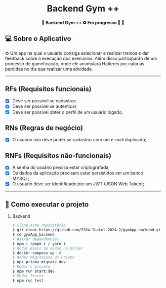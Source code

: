 <h1 align="center"> 
	Backend Gym ++
</h1>
<h4 align="center"> 
	🚧  Backend Gym ++ ♻️ Em progresso 🚀 🚧
</h4>


## 💻 Sobre o Aplicativo

♻️ Um app na qual o usuário consiga selecionar e realizar treinos e dar feedback sobre a execução dos exercícios. Além disso participarão de um processo de gameficação, onde ele acumulará Halteres por calorias perdidas no dia que realizar uma atividade.

---

## RFs (Requisitos funcionais)

- [x] Deve ser possível se cadastrar;
- [x] Deve ser possível se autenticar;
- [x] Deve ser possível obter o perfil de um usuário logado;

## RNs (Regras de negócio)

- [x] O usuário não deve poder se cadastrar com um e-mail duplicado;

## RNFs (Requisitos não-funcionais)

- [x] A senha do usuário precisa estar criptografada;
- [x] Os dados da aplicação precisam estar persistidos em um banco MYSQL;
- [x] O usuário deve ser identificado por um JWT (JSON Web Token);

---

## 🚀 Como executar o projeto

1. Backend
   
   ```bash
   # Clone este repositório
   $ git clone https://github.com/S204-Inatel-2024-2/gymApp_backend.git
   $ cd gymApp_backend
   # Baixar dependências
   $ npm i /pnpm i / yarn i
   # Rodar Banco de dados no Docker
   $ docker-compose up -d
   # Rodar Migrations do Prisma
   $ npx prisma migrate dev
   # Rodar o projeto
   $ npm run start:dev
   # Rodar Testes
   $ npm run test
   ```

